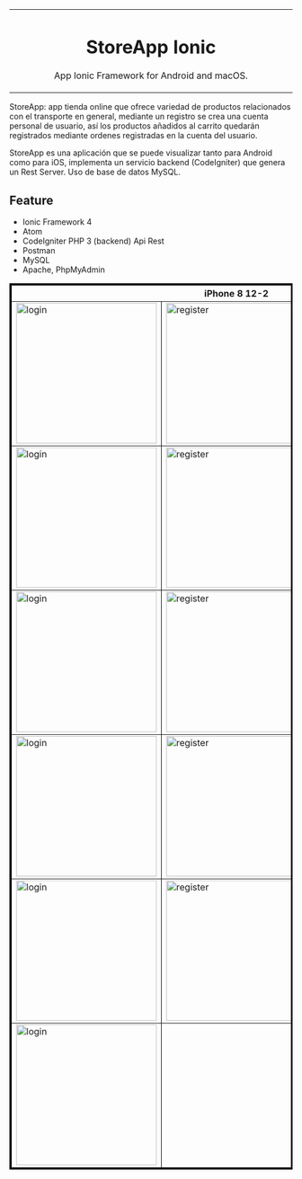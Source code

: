 <table align="center"><tr><td align="center" width="9999">

# StoreApp Ionic 

App Ionic Framework for Android and macOS.
</td></tr></table>


StoreApp: app tienda online que ofrece variedad de productos relacionados con el transporte en general, mediante un registro se crea una cuenta personal de usuario, así los productos añadidos al carrito quedarán registrados mediante ordenes registradas en la cuenta del usuario.

StoreApp es una aplicación que se puede visualizar tanto para Android como para iOS, implementa un servicio backend (CodeIgniter) que genera un Rest Server. Uso de base de datos MySQL.

## Feature
- Ionic Framework 4
- Atom
- CodeIgniter PHP 3 (backend) Api Rest
- Postman
- MySQL 
- Apache, PhpMyAdmin

<table border="3" bordercolor="black" align="center">
    <tr>
        <th colspan="3">iPhone 8 12-2 </th> 
    </tr>
    <tr>
        <td><img src="https://user-images.githubusercontent.com/10947013/54477287-dc079980-4806-11e9-8a69-26dcc77d4327.png"             width="250" alt="login"></td>
        <td><img src="https://user-images.githubusercontent.com/10947013/54477347-25f07f80-4807-11e9-9afb-d5939475d59a.png"             width="250" alt="register"></td>
        <td><img src="https://user-images.githubusercontent.com/10947013/54477368-57694b00-4807-11e9-85f5-d7f1c98e8739.png"              width="250" alt="profile"></td>     
    </tr>
     <tr>
        <td><img src="https://user-images.githubusercontent.com/10947013/54477395-add68980-4807-11e9-8da2-e26ba268dc3e.png"             width="250" alt="login"></td>
        <td><img src="https://user-images.githubusercontent.com/10947013/54477910-e88ef080-480c-11e9-9aa6-54e878b0337a.png"             width="250" alt="register"></td>
        <td><img src="https://user-images.githubusercontent.com/10947013/54478305-e9c21c80-4810-11e9-81a2-497a5c8ca857.png"              width="250" alt="profile"></td>     
    </tr>
      <tr>
        <td><img src="https://user-images.githubusercontent.com/10947013/54477948-48859700-480d-11e9-96c5-2ac14a856f7b.png"             width="250" alt="login"></td>
        <td><img src="https://user-images.githubusercontent.com/10947013/54477978-8da9c900-480d-11e9-804a-39c77d472fd7.png"             width="250" alt="register"></td>
        <td><img src="https://user-images.githubusercontent.com/10947013/54478001-c8abfc80-480d-11e9-971c-fa387e5a3a44.png"              width="250" alt="profile"></td>     
    </tr>
     <tr>
        <td><img src="https://user-images.githubusercontent.com/10947013/54478005-e24d4400-480d-11e9-9009-5969d30b85ae.png"             width="250" alt="login"></td>
        <td><img src="https://user-images.githubusercontent.com/10947013/54478011-fa24c800-480d-11e9-9736-520ccb93d678.png"             width="250" alt="register"></td>
        <td><img src="https://user-images.githubusercontent.com/10947013/54478131-550aef00-480f-11e9-9055-c2fbb7a8e9c3.png"              width="250" alt="profile"></td>     
    </tr>
    <tr>
        <td><img src="https://user-images.githubusercontent.com/10947013/54477988-ab772e00-480d-11e9-8268-2ed9c53f8225.png"             width="250" alt="login"></td>
        <td><img src="https://user-images.githubusercontent.com/10947013/54478114-2a209b00-480f-11e9-974e-414fea7f9a0a.png"             width="250" alt="register"></td>
        <td><img src="https://user-images.githubusercontent.com/10947013/54478240-38bb8200-4810-11e9-80fa-9c66f1b3abf9.png"              width="250" alt="profile"></td>     
    </tr>
    <tr>
        <td><img src="https://user-images.githubusercontent.com/10947013/54478247-57217d80-4810-11e9-8f40-8d2ccd922547.png"             width="250" alt="login"></td>  
    </tr> 
</table>









 
